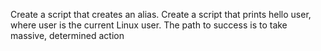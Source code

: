Create a script that creates an alias.
Create a script that prints hello user, where user is the current Linux user.
The path to success is to take massive, determined action
